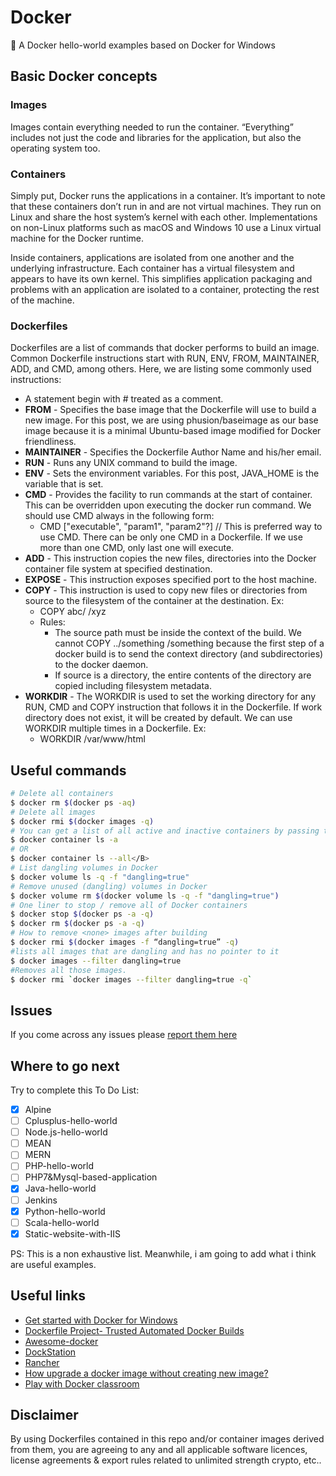 # Docker 
 🍲 A Docker  hello-world examples based on Docker for Windows




 
## Basic Docker concepts
 
### Images
Images contain everything needed to run the container. “Everything” includes not just the code and libraries for the application, but also the operating system too.
### Containers
Simply put, Docker runs the applications in a container. It’s important to note that these containers don’t run in and are not virtual machines. They run on Linux and share the host system’s kernel with each other. Implementations on non-Linux platforms such as macOS and Windows 10 use a Linux virtual machine for the Docker runtime.


Inside containers, applications are isolated from one another and the underlying infrastructure. Each container has a virtual filesystem and appears to have its own kernel. This simplifies application packaging and problems with an application are isolated to a container, protecting the rest of the machine.
### Dockerfiles
Dockerfiles are a list of commands that docker performs to build an image.
Common Dockerfile instructions start with RUN, ENV, FROM, MAINTAINER, ADD, and CMD, among others.
Here, we are listing some commonly used instructions:
- A statement begin with # treated as a comment. 
- <B>FROM</B> - Specifies the base image that the Dockerfile will use to build a new image. For this post, we are using phusion/baseimage as our base image because it is a minimal Ubuntu-based image modified for Docker friendliness.
- <B>MAINTAINER</B> - Specifies the Dockerfile Author Name and his/her email.
- <B>RUN</B> - Runs any UNIX command to build the image.
- <B>ENV</B> - Sets the environment variables. For this post, JAVA_HOME is the variable that is set.
- <B>CMD</B> - Provides the facility to run commands at the start of container. This can be overridden upon executing the docker run command. We should use CMD always in the following form:
   - CMD ["executable", "param1", "param2"?]  // This is preferred way to use CMD. There can be only one CMD in a Dockerfile. If we use more than one CMD, only last one will execute.
- <B>ADD</B> - This instruction copies the new files, directories into the Docker container file system at specified destination.
- <B>EXPOSE</B> - This instruction exposes specified port to the host machine.
- <B>COPY</B> - This instruction is used to copy new files or directories from source to the filesystem of the container at the destination. Ex:
   - COPY abc/ /xyz  
   - Rules:
       - The source path must be inside the context of the build. We cannot COPY ../something /something because the first step of a docker build is to send the context directory (and subdirectories) to the docker daemon.
       - If source is a directory, the entire contents of the directory are copied including filesystem metadata.
- <B>WORKDIR</B> - The WORKDIR is used to set the working directory for any RUN, CMD and COPY instruction that follows it in the Dockerfile. If work directory does not exist, it will be created by default. We can use WORKDIR multiple times in a Dockerfile. Ex:
   - WORKDIR /var/www/html  

 
## Useful commands

```bash
# Delete all containers
$ docker rm $(docker ps -aq)
# Delete all images
$ docker rmi $(docker images -q)
# You can get a list of all active and inactive containers by passing the -a flag to the docker container ls command 
$ docker container ls -a 
# OR
$ docker container ls --all</B>
# List dangling volumes in Docker 
$ docker volume ls -q -f "dangling=true" 
# Remove unused (dangling) volumes in Docker 
$ docker volume rm $(docker volume ls -q -f "dangling=true") 
# One liner to stop / remove all of Docker containers  
$ docker stop $(docker ps -a -q) 
$ docker rm $(docker ps -a -q) 
# How to remove <none> images after building 
$ docker rmi $(docker images -f “dangling=true” -q) 
#lists all images that are dangling and has no pointer to it
$ docker images --filter dangling=true 
#Removes all those images.
$ docker rmi `docker images --filter dangling=true -q`  
```
 
 
## Issues
If you come across any issues please [report them here](https://github.com/abbassizied/Docker-for-win10-boilerplate-examples/issues)

 
## Where to go next
Try to complete this To Do List:
- [x] Alpine
- [ ] Cplusplus-hello-world
- [ ] Node.js-hello-world
- [ ] MEAN
- [ ] MERN
- [ ] PHP-hello-world
- [ ] PHP7&Mysql-based-application
- [x] Java-hello-world 
- [ ] Jenkins 
- [x] Python-hello-world
- [ ] Scala-hello-world
- [x] Static-website-with-IIS

PS: This is a non exhaustive list. Meanwhile, i am going to add what i think are useful examples.

 

## Useful links
- [Get started with Docker for Windows](https://docs.docker.com/docker-for-windows/)
- [Dockerfile Project- Trusted Automated Docker Builds](https://dockerfile.github.io/)
- [Awesome-docker](https://awesome-docker.netlify.com/#web)
- [DockStation](https://dockstation.io/)
- [Rancher](https://rancher.com/)
- [How upgrade a docker image without creating new image?](https://stackoverflow.com/questions/40791386/how-upgrade-a-docker-image-without-creating-new-image)
- [Play with Docker classroom](https://training.play-with-docker.com/alacart/)





## Disclaimer
By using Dockerfiles contained in this repo and/or container images derived from them, you are agreeing to any and all applicable software licences, license agreements & export rules related to unlimited strength crypto, etc..
